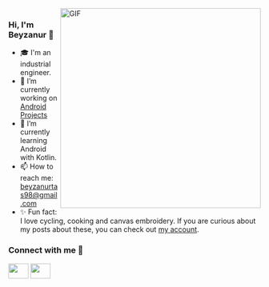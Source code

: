 <img src="https://media.giphy.com/media/XD9o33QG9BoMis7iM4/giphy.gif" align="right" alt="GIF" width="400" />

### Hi, I'm Beyzanur 🌸

- 🎓 I'm an industrial engineer.
- 🔭 I’m currently working on [Android Projects](https://github.com/beyzanurtas/UpSchool-Bootcamp-Progress)                                                             
- 🌱 I’m currently learning Android with Kotlin.
- 📫 How to reach me: beyzanurtas98@gmail.com
- ✨ Fun fact: I love cycling, cooking and canvas embroidery. If you are curious about my posts about these, you can check out [my account](https://www.instagram.com/beyzaanurtass/). 
 
<h3 align="left">Connect with me 🤙 </h3>
<p align="left">
<a href="https://www.linkedin.com/in/beyzanurtas/" target="blank"><img align="center" src="https://cdn.jsdelivr.net/npm/simple-icons@3.0.1/icons/linkedin.svg" alt="" height="30" width="40" /></a>
<a href="https://www.instagram.com/beyzaanurtass/" target="blank"><img align="center" src="https://cdn.jsdelivr.net/npm/simple-icons@3.0.1/icons/instagram.svg" alt="" height="30" width="40" /></a>
</p>




